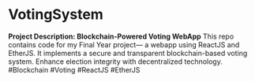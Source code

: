 # VotingSystem
**Project Description: Blockchain-Powered Voting WebApp**  This repo contains code for my Final Year project— a webapp using ReactJS and EtherJS. It implements a secure and transparent blockchain-based voting system. Enhance election integrity with decentralized technology. #Blockchain #Voting #ReactJS #EtherJS
